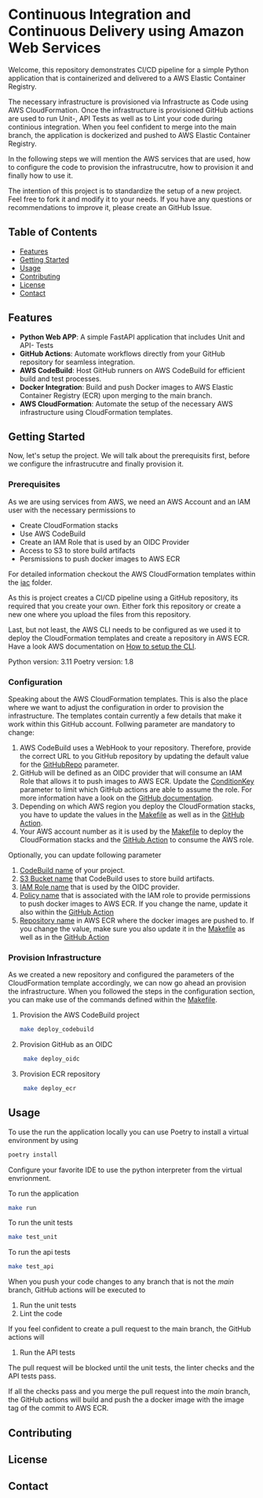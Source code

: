 # Continuous Integration and Continuous Delivery using Amazon Web Services

Welcome, this repository demonstrates CI/CD pipeline for a simple Python application that is containerized and delivered to a AWS Elastic Container Registry.

The necessary infrastructure is provisioned via Infrastructe as Code using AWS CloudFormation. Once the infrastructure is provisioned GitHub actions are used to run Unit-, API Tests as well as to Lint your code during continious integration. When you feel confident to merge into the main branch, the application is dockerized and pushed to AWS Elastic Container Registry.

In the following steps we will mention the AWS services that are used, how to configure the code to provision the infrastrucutre, how to provision it and finally how to use it.

The intention of this project is to standardize the setup of a new project. Feel free to fork it and modify it to your needs. If you have any questions or recommendations to improve it, please create an GitHub Issue.

## Table of Contents

- [Features](#features)
- [Getting Started](#getting-started)
- [Usage](#usage)
- [Contributing](#contributing)
- [License](#license)
- [Contact](#contact)

## Features

- **Python Web APP**: A simple FastAPI application that includes Unit and API- Tests
- **GitHub Actions**: Automate workflows directly from your GitHub repository for seamless integration.
- **AWS CodeBuild**: Host GitHub runners on AWS CodeBuild for efficient build and test processes.
- **Docker Integration**: Build and push Docker images to AWS Elastic Container Registry (ECR) upon merging to the main branch.
- **AWS CloudFormation**: Automate the setup of the necessary AWS infrastructure using CloudFormation templates.

## Getting Started

Now, let's setup the project. We will talk about the prerequisits first, before we configure the infrastrucutre and finally provision it.

### Prerequisites

As we are using services from AWS, we need an AWS Account and an IAM user with the necessary permissions to

- Create CloudFormation stacks
- Use AWS CodeBuild
- Create an IAM Role that is used by an OIDC Provider
- Access to S3 to store build artifacts
- Persmissions to push docker images to AWS ECR

For detailed information checkout the AWS CloudFormation templates within the [iac](iac) folder.

As this is project creates a CI/CD pipeline using a GitHub repository, its required that you create your own. Either fork this repository or create a new one where you upload the files from this repository.

Last, but not least, the AWS CLI needs to be configured as we used it to deploy the CloudFormation templates and create a repository in AWS ECR. Have a look AWS documentation on [How to setup the CLI](https://docs.aws.amazon.com/cli/latest/userguide/getting-started-quickstart.html).

Python version: 3.11
Poetry version: 1.8

### Configuration

Speaking about the AWS CloudFormation templates. This is also the place where we want to adjust the configuration in order to provision the infrastructure.
The templates contain currently a few details that make it work within this GitHub account. Follwing parameter are mandatory to change:

1. AWS CodeBuild uses a WebHook to your repository. Therefore, provide the correct URL to you GitHub repository by updating the default value for the [GitHubRepo](iac/codebuild_project.yml#13) parameter.
2. GitHub will be defined as an OIDC provider that will consume an IAM Role that allows it to push images to AWS ECR. Update the [ConditionKey](iat/github_oidc.yml) parameter to limit which GitHub actions are able to assume the role. For more information have a look on the [GitHub documentation](https://docs.github.com/en/actions/deployment/security-hardening-your-deployments/configuring-openid-connect-in-amazon-web-services).
3. Depending on which AWS region you deploy the CloudFormation stacks, you have to update the values in the [Makefile](Makefile#4) as well as in the [GitHub Action](.github/workflows/build_and_push.yml#9).
4. Your AWS account number as it is used by the [Makefile](Makefile#5) to deploy the CloudFormation stacks and the [GitHub Action](.github/workflows/build_and_push.yml#24) to consume the AWS role.

Optionally, you can update following parameter

1. [CodeBuild name](iac/codebuild_project.yml#9) of your project.
2. [S3 Bucket name](iac/codebuild_project.yml#5) that CodeBuild uses to store build artifacts.
3. [IAM Role name](iac/github_oidc.yml#9) that is used by the OIDC provider.
4. [Policy name](iac/github_oidc.yml#13) that is associated with the IAM role to provide permissions to push docker images to AWS ECR. If you change the name, update it also within the [GitHub Action](.github/workflows/build_and_push.yml#24)
5. [Repository name](iac/ecr_repository.yml#6) in AWS ECR where the docker images are pushed to. If you change the value, make sure you also update it in the [Makefile](Makefile#2) as well as in the [GitHub Action](.github/workflows/build_and_push.yml#32)

### Provision Infrastructure

As we created a new repository and configured the parameters of the CloudFormation template accordingly, we can now go ahead an provision the infrastructure. When you followed the steps in the configuration section, you can make use of the commands defined within the [Makefile](Makefile).

1. Provision the AWS CodeBuild project

    ```bash
    make deploy_codebuild
    ```

2. Provision GitHub as an OIDC
   
   ```bash
    make deploy_oidc
    ```

3. Provision ECR repository
   
   ```bash
    make deploy_ecr
    ```

## Usage


To use the run the application locally you can use Poetry to install a virtual environment by using

```bash
poetry install
```

Configure your favorite IDE to use the python interpreter from the virtual envrionment.

To run the application

```bash
make run
```

To run the unit tests

```bash
make test_unit
```

To run the api tests

```bash
make test_api
```

When you push your code changes to any branch that is not the *main* branch, GitHub actions will be executed to

1. Run the unit tests
2. Lint the code

If you feel confident to create a pull request to the main branch, the GitHub actions will

1. Run the API tests

The pull request will be blocked until the unit tests, the linter checks and the API tests pass.

If all the checks pass and you merge the pull request into the *main* branch, the GitHub actions will build and push the a docker image with the image tag of the commit to AWS ECR.

## Contributing

## License

## Contact
